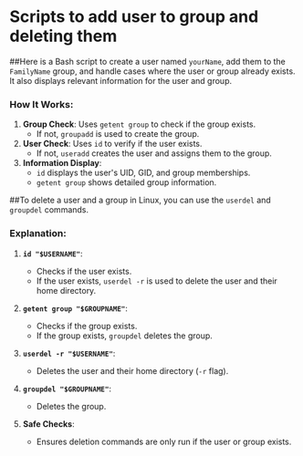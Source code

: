 # Scripts to add user to group and deleting them 

##Here is a Bash script to create a user named `yourName`, add them to the `FamilyName` group, and handle cases where the user or group already exists. It also displays relevant information for the user and group.
 
### How It Works:
1. **Group Check**: Uses `getent group` to check if the group exists.
   - If not, `groupadd` is used to create the group.
2. **User Check**: Uses `id` to verify if the user exists.
   - If not, `useradd` creates the user and assigns them to the group.
3. **Information Display**:
   - `id` displays the user's UID, GID, and group memberships.
   - `getent group` shows detailed group information.


##To delete a user and a group in Linux, you can use the `userdel` and `groupdel` commands.


### Explanation:
1. **`id "$USERNAME"`**:  
   - Checks if the user exists.
   - If the user exists, `userdel -r` is used to delete the user and their home directory.
   
2. **`getent group "$GROUPNAME"`**:  
   - Checks if the group exists.
   - If the group exists, `groupdel` deletes the group.

3. **`userdel -r "$USERNAME"`**:  
   - Deletes the user and their home directory (`-r` flag).

4. **`groupdel "$GROUPNAME"`**:  
   - Deletes the group.

5. **Safe Checks**:  
   - Ensures deletion commands are only run if the user or group exists.




